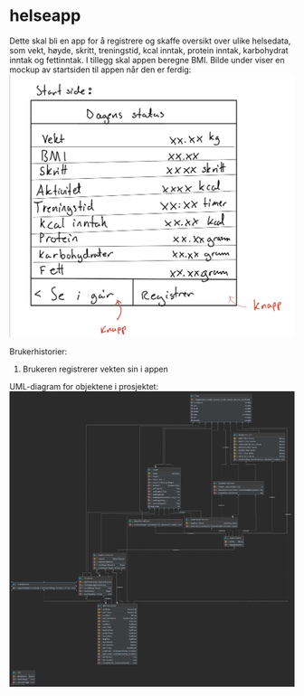 # helseapp

Dette skal bli en app for å registrere og skaffe oversikt over ulike helsedata, 
som vekt, høyde,  skritt, treningstid, kcal inntak, protein inntak, karbohydrat inntak 
og fettinntak. I tillegg skal appen beregne BMI. 
Bilde under viser en mockup av startsiden til appen når den er ferdig:
![description](mockup_helseapp.jpg)

Brukerhistorier:
1. Brukeren registrerer vekten sin i appen

UML-diagram for objektene i prosjektet:
![picture](Helseapp_UML.png)